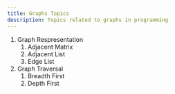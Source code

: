 ```yaml
---
title: Graphs Topics
description: Topics related to graphs in programming
---
```


1. Graph Respresentation
    1. Adjacent Matrix
    2. Adjacent List
    3. Edge List
2. Graph Traversal
    1. Breadth First
    2. Depth First